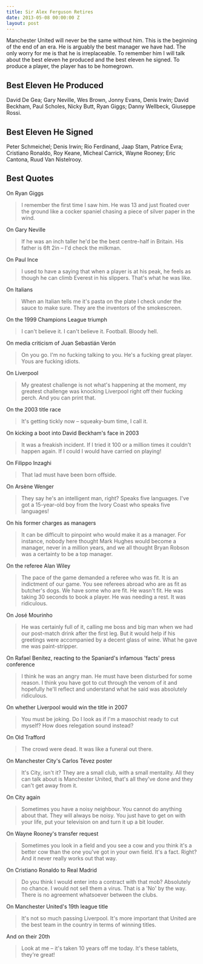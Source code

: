 ```yaml
---
title: Sir Alex Ferguson Retires
date: 2013-05-08 00:00:00 Z
layout: post
---
```


Manchester United will never be the same without him. This is the beginning of the end of an era. He is arguably the best manager we have had. The only worry for me is that he is irreplaceable.
To remember him I will talk about the best eleven he produced and the best eleven he signed. To produce a player, the player has to be homegrown.

## Best Eleven He Produced 
David De Gea; Gary Neville, Wes Brown, Jonny Evans, Denis Irwin; David Beckham, Paul Scholes, Nicky Butt, Ryan Giggs; Danny Wellbeck, Giuseppe Rossi.

## Best Eleven He Signed   
Peter Schmeichel; Denis Irwin; Rio Ferdinand, Jaap Stam, Patrice Evra; Cristiano Ronaldo, Roy Keane, Micheal Carrick, Wayne Rooney; Eric Cantona, Ruud Van Nistelrooy.

## Best Quotes

On Ryan Giggs 

>I remember the first time I saw him. He was 13 and just floated over the ground like a cocker spaniel chasing a piece of silver paper in the wind.

On Gary Neville 

>If he was an inch taller he'd be the best centre-half in Britain. His father is 6ft 2in – I'd check the milkman.

On Paul Ince 

>I used to have a saying that when a player is at his peak, he feels as though he can climb Everest in his slippers. That's what he was like.

On Italians 

>When an Italian tells me it's pasta on the plate I check under the sauce to make sure. They are the inventors of the smokescreen.

On the 1999 Champions League triumph 

>I can't believe it. I can't believe it. Football. Bloody hell.

On media criticism of Juan Sebastián Verón 

>On you go. I'm no fucking talking to you. He's a fucking great player. Yous are fucking idiots.

On Liverpool 

>My greatest challenge is not what's happening at the moment, my greatest challenge was knocking Liverpool right off their fucking perch. And you can print that.

On the 2003 title race 

>It's getting tickly now – squeaky-bum time, I call it.

On kicking a boot into David Beckham's face in 2003 

>It was a freakish incident. If I tried it 100 or a million times it couldn't happen again. If I could I would have carried on playing!

On Filippo Inzaghi 

>That lad must have been born offside.

On Arsène Wenger 

>They say he's an intelligent man, right? Speaks five languages. I've got a 15-year-old boy from the Ivory Coast who speaks five languages!

On his former charges as managers 

>It can be difficult to pinpoint who would make it as a manager. For instance, nobody here thought Mark Hughes would become a manager, never in a million years, and we all thought Bryan Robson was a certainty to be a top manager.

On the referee Alan Wiley 

>The pace of the game demanded a referee who was fit. It is an indictment of our game. You see referees abroad who are as fit as butcher's dogs. We have some who are fit. He wasn't fit. He was taking 30 seconds to book a player. He was needing a rest. It was ridiculous.

On José Mourinho 

>He was certainly full of it, calling me boss and big man when we had our post-match drink after the first leg. But it would help if his greetings were accompanied by a decent glass of wine. What he gave me was paint-stripper.

On Rafael Benítez, reacting to the Spaniard's infamous 'facts' press conference 

>I think he was an angry man. He must have been disturbed for some reason. I think you have got to cut through the venom of it and hopefully he'll reflect and understand what he said was absolutely ridiculous.

On whether Liverpool would win the title in 2007 

>You must be joking. Do I look as if I'm a masochist ready to cut myself? How does relegation sound instead?

On Old Trafford 

>The crowd were dead. It was like a funeral out there.

On Manchester City's Carlos Tévez poster 

>It's City, isn't it? They are a small club, with a small mentality. All they can talk about is Manchester United, that's all they've done and they can't get away from it.

On City again 

>Sometimes you have a noisy neighbour. You cannot do anything about that. They will always be noisy. You just have to 
get on with your life, put your television on and turn it up a bit louder.

On Wayne Rooney's transfer request 

>Sometimes you look in a field and you see a cow and you think it's a better cow than the one you've got in your own field. It's a fact. Right? And it never really works out that way.

On Cristiano Ronaldo to Real Madrid 

>Do you think I would enter into a contract with that mob? Absolutely no chance. I would not sell them a virus. That is a 'No' by the way. There is no agreement whatsoever between the clubs.

On Manchester United's 19th league title 

>It's not so much passing Liverpool. It's more important that United are the best team in the country in terms of winning titles.

And on their 20th 

>Look at me – it's taken 10 years off me today. It's these tablets, they're great!
